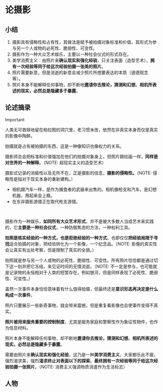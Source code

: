# 论摄影

## 小结

1. 摄影具有侵略性和占有性，其做法是赋予被拍摄对象标准和价值，其形式为参与另一个人或物的必死性、脆弱性、可变性。
2. 摄影作为一种大众艺术娱乐，主要以一种社会仪式的形式存在。
3. 美学消费主义：由照片来**确认现实和强化经验**，只关注表面（造型艺术），**拥有一次经验等同于给这次经验拍摄一张美的照片**。
4. 照片需要新意，但是消逝的新意会减少照片所想要表达的本质（道德观念等）。
5. 照片本身不能解释任何事物，却不断地**邀请你去推论，猜测和幻想**。**相机所表述的现实，必然总是隐藏多于暴露**。

## 论述摘录

> [!important]
>
> 人类无可救赎地留在柏拉图的洞穴里，老习惯未改，依然在非真实本身而仅是真实的影像中陶醉。



拍摄就是占有被拍摄的东西，这是一种像知识也像权力的关系。



摄影师总会把标准和价值强加在他们的拍摄对象身上，但照片跟绘画一样，**同样是对世界的一种解释**。（NOTE: 超现实主义的造型艺术）

摄影式记录的消极性以及无所不在，正是摄影的信息，**摄影的侵略性。**（NOTE: 侵略性是指对于现实本身的重新建构。）

+ 相机跟汽车一样，是作为捕食者的武器来出售的。相机像枪支和汽车，是幻想机器，用起来会上瘾。
+ 在东非摄影游猎正在取代枪支游猎。

​	



摄影作为一种娱乐，**如同所有大众艺术形式**，并不是被大多数人当成艺术来实践的，它**主要是一种社会仪式**，一种防御焦虑的方法，一种权利工具。



**拍照是核实经验的一种方式，也是拒绝经验的一种方式**，也即仅仅**把经验局限于寻找**适合拍摄的对象，把经验转化为一个影像，一个纪念品。（NOTE: 影像的真实性会让真实有出处考察，但是限制了真实的全貌。）



拍照就是参与另一个人或物的必死性、脆弱性、可变性。所有照片恰恰都是通过切下这一刻并把它冻结，来见证时间的无情流逝。（NOTE: 不一定是参与，也可能就是记录物的永恒相对于人类的短暂存在，例如银河，但是同样表现了必死性、脆弱性、可变性。）



虽然一次事件本身恰恰意味着有什么值得拍摄，但最终还是**意识形态再决定是什么构成一次事件**。



照片只要展示一些新奇事物，就会带来震撼，但是重复看影像也会使事件变得不真实。



**照片被用来服务重要的控制制度**，尤其是服务家庭和警察性作为象征性物件，也作为信息材料。



照片本身不能解释任何事物，却不断地**邀请你去推论，猜测和幻想**。**相机所表述的现实，必然总是隐藏多于暴露**。



需要由照片来**确认现实和强化经验**，这乃是一种**美学消费主义**，大家都乐此不疲。强烈渴求美，强烈**渴求终止对表面以下的探索**。**最终拥有一次经验等同于给这次经验拍摄一张照片**。（NOTE: 消费主义强调物质消遣作为生活标志）



## 人物

